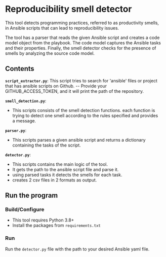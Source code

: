 # Reproducibility smell detector
This tool detects programming practices, referred to as productivity smells, in Ansible scripts that can lead to reproducibility issues.

The tool has a parser that reads the given Ansible script and creates a code model object from the playbook.
The code model captures the Ansible tasks and their properties.
Finally, the smell detector checks for the presence of smells by analyzing the source code model.

## Contents
**`script_extractor.py`**: This script tries to search for 'ansible' files or project that has ansible scripts on Github.
 -- Provide your GITHUB_ACCESS_TOKEN, and it will print the path of the repository.
  
**`smell_detection.py`**: 
- This scripts consists of the smell detection functions.
each function is trying to detect one smell according to the rules specified and provides a message.

**`parser.py`**: 
- This scripts parses a given ansible script and returns a dictionary containing the tasks of the script.

**`detector.py`**: 
- This scripts contains the main logic of the tool.
- It gets the path to the ansible script file and parse it.
- using parsed tasks it detects the smells for each task.
- creates 2 csv files in 2 formats as output. 

## Run the program

### Build/Configure
- This tool requires Python 3.8+
- Install the packages from `requirements.txt`

### Run
Run the `detector.py` file with the path to your desired Ansible yaml file.
